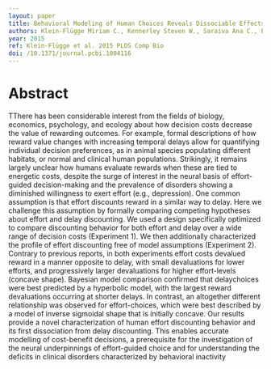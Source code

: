 ```yaml
---
layout: paper
title: Behavioral Modeling of Human Choices Reveals Dissociable Effects of Physical Effort and Temporal Delay on Reward Devaluation
authors: Klein-Flügge Miriam C., Kennerley Steven W., Saraiva Ana C., Penny Will D., Bestmann Sven 
year: 2015
ref: Klein-Flügge et al. 2015 PLOS Comp Bio
doi: /10.1371/journal.pcbi.1004116
---
```


# Abstract

TThere has been considerable interest from the fields of biology, economics, psychology,
and ecology about how decision costs decrease the value of rewarding outcomes. For example, formal descriptions of how reward value changes with increasing temporal delays
allow for quantifying individual decision preferences, as in animal species populating different habitats, or normal and clinical human populations. Strikingly, it remains largely unclear
how humans evaluate rewards when these are tied to energetic costs, despite the surge of
interest in the neural basis of effort-guided decision-making and the prevalence of disorders
showing a diminished willingness to exert effort (e.g., depression). One common assumption is that effort discounts reward in a similar way to delay. Here we challenge this assumption by formally comparing competing hypotheses about effort and delay discounting. We
used a design specifically optimized to compare discounting behavior for both effort and
delay over a wide range of decision costs (Experiment 1). We then additionally characterized the profile of effort discounting free of model assumptions (Experiment 2). Contrary to
previous reports, in both experiments effort costs devalued reward in a manner opposite to
delay, with small devaluations for lower efforts, and progressively larger devaluations for
higher effort-levels (concave shape). Bayesian model comparison confirmed that delaychoices were best predicted by a hyperbolic model, with the largest reward devaluations occurring at shorter delays. In contrast, an altogether different relationship was observed for
effort-choices, which were best described by a model of inverse sigmoidal shape that is initially concave. Our results provide a novel characterization of human effort discounting behavior and its first dissociation from delay discounting. This enables accurate modelling of
cost-benefit decisions, a prerequisite for the investigation of the neural underpinnings of effort-guided choice and for understanding the deficits in clinical disorders characterized by
behavioral inactivity